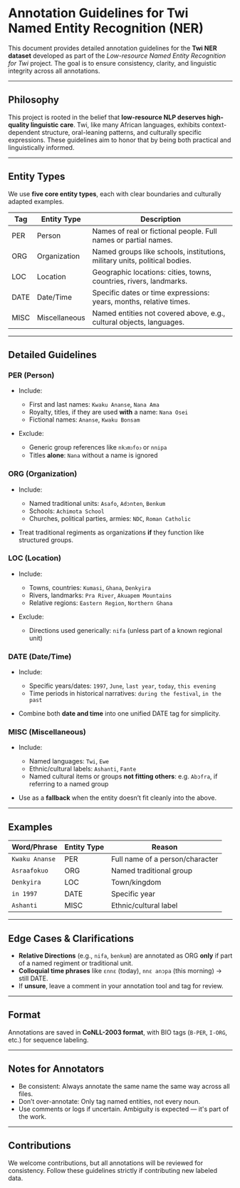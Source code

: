 # Annotation Guidelines for Twi Named Entity Recognition (NER)

This document provides detailed annotation guidelines for the **Twi NER dataset** developed as part of the _Low-resource Named Entity Recognition for Twi_ project. The goal is to ensure consistency, clarity, and linguistic integrity across all annotations.

---

## Philosophy

This project is rooted in the belief that **low-resource NLP deserves high-quality linguistic care**. Twi, like many African languages, exhibits context-dependent structure, oral-leaning patterns, and culturally specific expressions. These guidelines aim to honor that by being both practical and linguistically informed.

---

## Entity Types

We use **five core entity types**, each with clear boundaries and culturally adapted examples.

| Tag  | Entity Type   | Description                                                                |
| ---- | ------------- | -------------------------------------------------------------------------- |
| PER  | Person        | Names of real or fictional people. Full names or partial names.            |
| ORG  | Organization  | Named groups like schools, institutions, military units, political bodies. |
| LOC  | Location      | Geographic locations: cities, towns, countries, rivers, landmarks.         |
| DATE | Date/Time     | Specific dates or time expressions: years, months, relative times.         |
| MISC | Miscellaneous | Named entities not covered above, e.g., cultural objects, languages.       |

---

## Detailed Guidelines

### PER (Person)

- Include:

  - First and last names: `Kwaku Ananse`, `Nana Ama`
  - Royalty, titles, if they are used **with** a name: `Nana Osei`
  - Fictional names: `Ananse`, `Kwaku Bonsam`

- Exclude:
  - Generic group references like `nkↄmↄfoↄ` or `nnipa`
  - Titles **alone**: `Nana` without a name is ignored

### ORG (Organization)

- Include:

  - Named traditional units: `Asafo`, `Adɔnten`, `Benkum`
  - Schools: `Achimota School`
  - Churches, political parties, armies: `NDC`, `Roman Catholic`

- Treat traditional regiments as organizations **if** they function like structured groups.

### LOC (Location)

- Include:

  - Towns, countries: `Kumasi`, `Ghana`, `Denkyira`
  - Rivers, landmarks: `Pra River`, `Akuapem Mountains`
  - Relative regions: `Eastern Region`, `Northern Ghana`

- Exclude:
  - Directions used generically: `nifa` (unless part of a known regional unit)

### DATE (Date/Time)

- Include:

  - Specific years/dates: `1997`, `June`, `last year`, `today`, `this evening`
  - Time periods in historical narratives: `during the festival`, `in the past`

- Combine both **date and time** into one unified DATE tag for simplicity.

### MISC (Miscellaneous)

- Include:

  - Named languages: `Twi`, `Ewe`
  - Ethnic/cultural labels: `Ashanti`, `Fante`
  - Named cultural items or groups **not fitting others**: e.g. `Abɔfra`, if referring to a named group

- Use as a **fallback** when the entity doesn’t fit cleanly into the above.

---

## Examples

| Word/Phrase    | Entity Type | Reason                          |
| -------------- | ----------- | ------------------------------- |
| `Kwaku Ananse` | PER         | Full name of a person/character |
| `Asraafokuo`   | ORG         | Named traditional group         |
| `Denkyira`     | LOC         | Town/kingdom                    |
| `in 1997`      | DATE        | Specific year                   |
| `Ashanti`      | MISC        | Ethnic/cultural label           |

---

## Edge Cases & Clarifications

- **Relative Directions** (e.g., `nifa`, `benkum`) are annotated as ORG **only** if part of a named regiment or traditional unit.
- **Colloquial time phrases** like `ɛnnɛ` (today), `nnɛ anɔpa` (this morning) → still DATE.
- If **unsure**, leave a comment in your annotation tool and tag for review.

---

## Format

Annotations are saved in **CoNLL-2003 format**, with BIO tags (`B-PER`, `I-ORG`, etc.) for sequence labeling.

---

## Notes for Annotators

- Be consistent: Always annotate the same name the same way across all files.
- Don’t over-annotate: Only tag named entities, not every noun.
- Use comments or logs if uncertain. Ambiguity is expected — it's part of the work.

---

## Contributions

We welcome contributions, but all annotations will be reviewed for consistency. Follow these guidelines strictly if contributing new labeled data.
